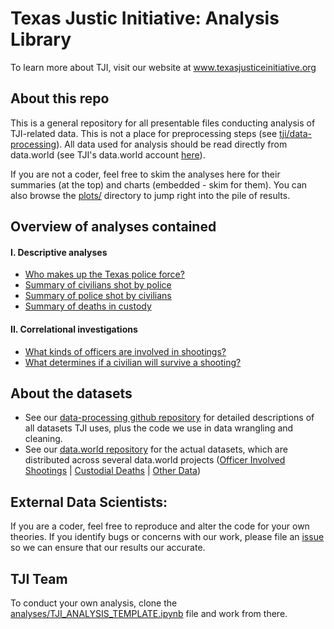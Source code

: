 # Texas Justic Initiative: Analysis Library

To learn more about TJI, visit our website at www.texasjusticeinitiative.org

## About this repo

This is a general repository for all presentable files conducting analysis of TJI-related data. This is not a place for preprocessing steps (see [tji/data-processing](https://github.com/texas-justice-initiative/data-processing)). All data used for analysis should be read directly from data.world (see TJI's data.world account [here](https://data.world/tji)).

If you are not a coder, feel free to skim the analyses here for their summaries (at the top) and charts (embedded - skim for them). You can also browse the [plots/](https://github.com/texas-justice-initiative/analysis/tree/master/plots) directory to jump right into the pile of results.

## Overview of analyses contained

#### I. Descriptive analyses
* [Who makes up the Texas police force?](https://github.com/texas-justice-initiative/analysis/blob/master/analyses/officer_population_descriptive_analysis.ipynb)
* [Summary of civilians shot by police](https://github.com/texas-justice-initiative/analysis/blob/master/analyses/ois_descriptive_analysis_civilians_shot.ipynb)
* [Summary of police shot by civilians](https://github.com/texas-justice-initiative/analysis/blob/master/analyses/ois_descriptive_analysis_officers_shot.ipynb)
* [Summary of deaths in custody](https://github.com/texas-justice-initiative/analysis/blob/master/analyses/cdr_explore.ipynb)

#### II. Correlational investigations
* [What kinds of officers are involved in shootings?](https://github.com/texas-justice-initiative/analysis/blob/master/analyses/ois_which_officers.ipynb)
* [What determines if a civilian will survive a shooting?](https://github.com/texas-justice-initiative/analysis/blob/master/analyses/ois_who_survives_shootings.ipynb)

## About the datasets

* See our [data-processing github repository](https://github.com/texas-justice-initiative/data-processing) for detailed descriptions of all datasets TJI uses, plus the code we use in data wrangling and cleaning.
* See our [data.world repository](https://data.world/tji) for the actual datasets, which are distributed across several data.world projects ([Officer Involved Shootings](https://data.world/tji/officer-involved-shootings) | [Custodial Deaths](https://data.world/tji/tx-deaths-in-custody-2005-2015) | [Other Data](https://data.world/tji/auxiliary-datasets))

## External Data Scientists:

If you are a coder, feel free to reproduce and alter the code for your own theories. If you identify bugs or concerns with our work, please file an [issue](https://github.com/texas-justice-initiative/analysis/issues) so we can ensure that our results our accurate.

## TJI Team

To conduct your own analysis, clone the [analyses/TJI_ANALYSIS_TEMPLATE.ipynb](https://github.com/texas-justice-initiative/analysis/blob/master/analyses/TJI_ANALYSIS_TEMPLATE.ipynb) file and work from there.
